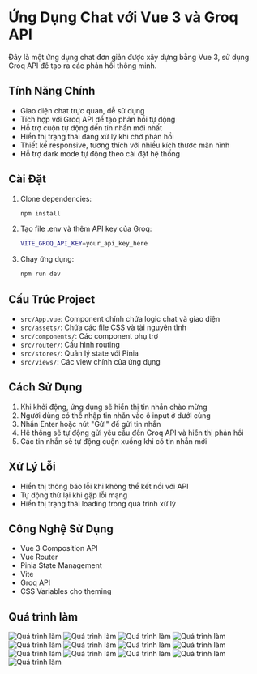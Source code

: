 # Ứng Dụng Chat với Vue 3 và Groq API

Đây là một ứng dụng chat đơn giản được xây dựng bằng Vue 3, sử dụng Groq API để tạo ra các phản hồi thông minh.

## Tính Năng Chính

- Giao diện chat trực quan, dễ sử dụng
- Tích hợp với Groq API để tạo phản hồi tự động
- Hỗ trợ cuộn tự động đến tin nhắn mới nhất
- Hiển thị trạng thái đang xử lý khi chờ phản hồi
- Thiết kế responsive, tương thích với nhiều kích thước màn hình
- Hỗ trợ dark mode tự động theo cài đặt hệ thống

## Cài Đặt

1. Clone dependencies:

   ```bash
   npm install
   ```

2. Tạo file .env và thêm API key của Groq:

   ```bash
   VITE_GROQ_API_KEY=your_api_key_here
   ```

3. Chạy ứng dụng:

   ```bash
   npm run dev
   ```

## Cấu Trúc Project

- `src/App.vue`: Component chính chứa logic chat và giao diện
- `src/assets/`: Chứa các file CSS và tài nguyên tĩnh
- `src/components/`: Các component phụ trợ
- `src/router/`: Cấu hình routing
- `src/stores/`: Quản lý state với Pinia
- `src/views/`: Các view chính của ứng dụng

## Cách Sử Dụng

1. Khi khởi động, ứng dụng sẽ hiển thị tin nhắn chào mừng
2. Người dùng có thể nhập tin nhắn vào ô input ở dưới cùng
3. Nhấn Enter hoặc nút "Gửi" để gửi tin nhắn
4. Hệ thống sẽ tự động gửi yêu cầu đến Groq API và hiển thị phản hồi
5. Các tin nhắn sẽ tự động cuộn xuống khi có tin nhắn mới

## Xử Lý Lỗi

- Hiển thị thông báo lỗi khi không thể kết nối với API
- Tự động thử lại khi gặp lỗi mạng
- Hiển thị trạng thái loading trong quá trình xử lý

## Công Nghệ Sử Dụng

- Vue 3 Composition API
- Vue Router
- Pinia State Management
- Vite
- Groq API
- CSS Variables cho theming

## Quá trình làm

![Quá trình làm](./public/screenshoots/1.jpg)
![Quá trình làm](./public/screenshoots/2.jpg)
![Quá trình làm](./public/screenshoots/3.jpg)
![Quá trình làm](./public/screenshoots/4.jpg)
![Quá trình làm](./public/screenshoots/5.jpg)
![Quá trình làm](./public/screenshoots/6.jpg)
![Quá trình làm](./public/screenshoots/7.jpg)
![Quá trình làm](./public/screenshoots/8.jpg)
![Quá trình làm](./public/screenshoots/9.jpg)
![Quá trình làm](./public/screenshoots/10.jpg)
![Quá trình làm](./public/screenshoots/11.jpg)
![Quá trình làm](./public/screenshoots/12.jpg)
![Quá trình làm](./public/screenshoots/13.jpg)

